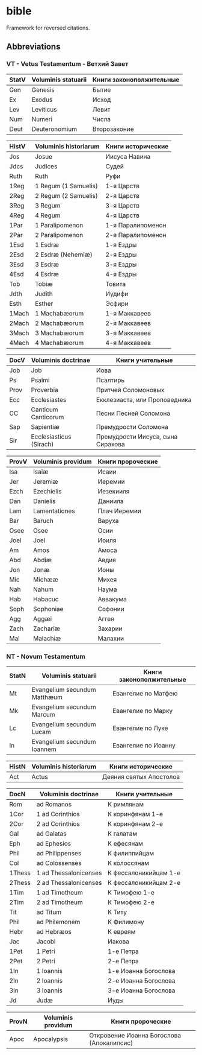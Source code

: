 # bible
Framework for reversed citations.

## Abbreviations

### VT - Vetus Testamentum - Ветхий Завет

| StatV | Voluminis statuarii | Книги законополжительные
|:------|---------------------|---------------
| Gen   | Genesis             | Бытие
| Ex    | Exodus              | Исход
| Lev   | Leviticus           | Левит
| Num   | Numeri              | Числа
| Deut  | Deuteronomium       | Второзаконие

| HistV | Voluminis historiarum | Книги исторические
|:------|-----------------------|---------------
| Jos   | Josue                 | Иисуса Навина
| Jdcs  | Judices               | Судей
| Ruth  | Ruth                  | Руфи
| 1Reg  | 1 Regum (1 Samuelis)  | 1-я Царств
| 2Reg  | 2 Regum (2 Samuelis)  | 2-я Царств
| 3Reg  | 3 Regum               | 3-я Царств
| 4Reg  | 4 Regum               | 4-я Царств
| 1Par  | 1 Paralipomenon       | 1-я Паралипоменон
| 2Par  | 2 Paralipomenon       | 2-я Паралипоменон
| 1Esd  | 1 Esdræ               | 1-я Ездры
| 2Esd  | 2 Esdræ (Nehemiæ)     | 2-я Ездры
| 3Esd  | 3 Esdræ               | 3-я Ездры
| 4Esd  | 4 Esdræ               | 4-я Ездры
| Tob   | Tobiæ                 | Товита
| Jdth  | Judith                | Иудифи
| Esth  | Esther                | Эсфири
| 1Mach | 1 Machabæorum         | 1-я Маккавеев
| 2Mach | 2 Machabæorum         | 2-я Маккавеев
| 3Mach | 3 Machabæorum         | 3-я Маккавеев
| 4Mach | 4 Machabæorum         | 4-я Маккавеев

| DocV | Voluminis doctrinae     | Книги учительные
|:-----|-------------------------|---------------
| Job  | Job                     | Иова
| Ps   | Psalmi                  | Псалтирь
| Prov | Proverbia               | Притчей Соломоновых
| Ecc  | Ecclesiastes            | Екклезиаста, или Проповедника
| CC   | Canticum Canticorum     | Песни Песней Соломона
| Sap  | Sapientiæ               | Премудрости Соломона
| Sir  | Ecclesiasticus (Sirach) | Премудрости Иисуса, сына Сирахова

| ProvV | Voluminis providum | Книги пророческие
|:------|--------------------|---------------
| Isa   | Isaiæ              | Исаии
| Jer   | Jeremiæ            | Иеремии
| Ezch  | Ezechielis         | Иезекииля
| Dan   | Danielis           | Даниила
| Lam   | Lamentationes      | Плач Иеремии
| Bar   | Baruch             | Варуха
| Osee  | Osee               | Осии
| Joel  | Joel               | Иoиля
| Am    | Amos               | Амоса
| Abd   | Abdiæ              | Авдия
| Jon   | Jonæ               | Ионы
| Mic   | Michææ             | Михея
| Nah   | Nahum              | Наума
| Hab   | Habacuc            | Аввакума
| Soph  | Sophoniae          | Софонии
| Agg   | Aggæi              | Аггея
| Zach  | Zachariæ           | Захарии
| Mal   | Malachiæ           | Малахии

### NT - Novum Testamentum

| StatN | Voluminis statuarii          | Книги законополжительные
|:------|------------------------------|---------------
| Mt    | Evangelium secundum Matthæum | Евангелие по Матфею
| Mk    | Evangelium secundum Marcum   | Евангелие по Марку
| Lc    | Evangelium secundum Lucam    | Евангелие по Луке
| In    | Evangelium secundum Ioannem  | Евангелие по Иоанну

| HistN | Voluminis historiarum | Книги исторические
|:------|-----------------------|---------------
| Act   | Actus                 | Деяния святых Апостолов

| DocN   | Voluminis doctrinae   | Книги учительные
|:-------|-----------------------|---------------
| Rom    | ad Romanos            | К римлянам
| 1Cor   | 1 ad Corinthios       | К коринфянам 1-е
| 2Cor   | 2 ad Corinthios       | К коринфянам 2-е
| Gal    | ad Galatas            | К галатам
| Eph    | ad Ephesios           | К ефесянам
| Phil   | ad Philippenses       | К филиппийцам
| Col    | ad Colossenses        | К колоссянам
| 1Thess | 1 ad Thessalonicenses | К фессалоникийцам 1-е
| 2Thess | 2 ad Thessalonicenses | К фессалоникийцам 2-е
| 1Tim   | 1 ad Timotheum        | К Тимофею 1-е
| 2Tim   | 2 ad Timotheum        | К Тимофею 2-е
| Tit    | ad Titum              | К Титу
| Phil   | ad Philemonem         | К Филимону
| Hebr   | ad Hebræos            | К евреям
| Jac    | Jacobi                | Иакова
| 1Pet   | 1 Petri               | 1-е Петра
| 2Pet   | 2 Petri               | 2-е Петра
| 1In    | 1 Ioannis             | 1-е Иоанна Богослова
| 2In    | 2 Ioannis             | 2-е Иоанна Богослова
| 3In    | 3 Ioannis             | 3-е Иоанна Богослова
| Jd     | Judæ                  | Иуды

| ProvN | Voluminis providum | Книги пророческие
|:------|--------------------|---------------
| Apoc  | Apocalypsis        | Откровение Иоанна Богослова (Апокалипсис)


